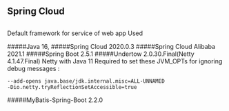 Spring Cloud
--
##
Default framework for service of web app Used

#####Java 16,
#####Spring Cloud 2020.0.3
#####Spring Cloud Alibaba 2021.1
#####Spring Boot 2.5.1
#####Undertow 2.0.30.Final(Netty 4.1.47.Final)
 Netty with Java 11 Required to set these JVM_OPTs for ignoring debug messages :
```
--add-opens java.base/jdk.internal.misc=ALL-UNNAMED
-Dio.netty.tryReflectionSetAccessible=true
```
#####MyBatis-Spring-Boot 2.2.0
#####
